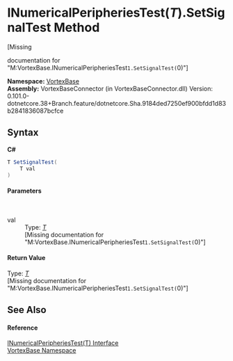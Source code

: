 # INumericalPeripheriesTest(*T*).SetSignalTest Method 
 

\[Missing <summary> documentation for "M:VortexBase.INumericalPeripheriesTest`1.SetSignalTest(`0)"\]

**Namespace:**&nbsp;<a href="N_VortexBase.md">VortexBase</a><br />**Assembly:**&nbsp;VortexBaseConnector (in VortexBaseConnector.dll) Version: 0.101.0-dotnetcore.38+Branch.feature/dotnetcore.Sha.9184ded7250ef900bfdd1d83b2841836087bcfce

## Syntax

**C#**<br />
``` C#
T SetSignalTest(
	T val
)
```


#### Parameters
&nbsp;<dl><dt>val</dt><dd>Type: <a href="T_VortexBase_INumericalPeripheriesTest_1.md">*T*</a><br />\[Missing <param name="val"/> documentation for "M:VortexBase.INumericalPeripheriesTest`1.SetSignalTest(`0)"\]</dd></dl>

#### Return Value
Type: <a href="T_VortexBase_INumericalPeripheriesTest_1.md">*T*</a><br />\[Missing <returns> documentation for "M:VortexBase.INumericalPeripheriesTest`1.SetSignalTest(`0)"\]

## See Also


#### Reference
<a href="T_VortexBase_INumericalPeripheriesTest_1.md">INumericalPeripheriesTest(T) Interface</a><br /><a href="N_VortexBase.md">VortexBase Namespace</a><br />